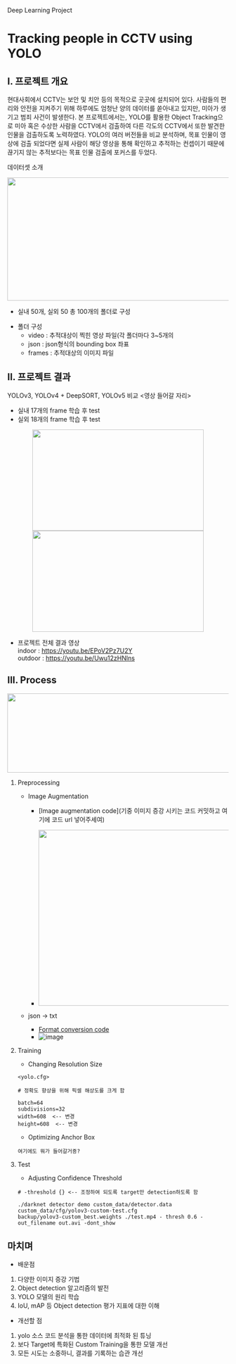 Deep Learning Project

Tracking people in CCTV using YOLO
==================================

I. 프로젝트 개요
----------------
현대사회에서 CCTV는 보안 및 치안 등의 목적으로 곳곳에 설치되어 있다. 사람들의 편리와 안전을 지켜주기 위해 하루에도 엄청난 양의 데이터를 쏟아내고 있지만, 미아가 생기고 범죄 사건이 발생한다. 본 프로젝트에서는, YOLO를 활용한 Object Tracking으로 미아 혹은 수상한 사람을 CCTV에서 검출하여 다른 각도의 CCTV에서 또한 발견한 인물을 검출하도록 노력하였다. YOLO의 여러 버전들을 비교 분석하며, 목표 인물이 영상에 검출 되었다면 실제 사람이 해당 영상을 통해 확인하고 추적하는 컨셉이기 때문에 끊기지 않는 추적보다는 목표 인물 검출에 포커스를 두었다.
   
데이터셋 소개
<p align="center"><img src="https://user-images.githubusercontent.com/72811950/108450701-fa0a8e00-72a8-11eb-82f0-0d82da5d6924.png" width="780" height="280"></p>

- 실내 50개, 실외 50 총 100개의 폴더로 구성
* 폴더 구성
  * video : 추적대상이 찍힌 영상 파일(각 폴더마다 3~5개의 
  * json : json형식의 bounding box 좌표
  * frames : 추적대상의 이미지 파일
   
 
II. 프로젝트 결과
-----------------
YOLOv3, YOLOv4 + DeepSORT, YOLOv5 비교
<영상 들어갈 자리>

- 실내 17개의 frame 학습 후 test
- 실외 18개의 frame 학습 후 test
<p align="center"><img src="https://user-images.githubusercontent.com/72811950/108315152-5a90c100-71fe-11eb-82eb-712fbe3c8ca2.gif" width="390" height="230"/> <img src="https://user-images.githubusercontent.com/72811950/108314491-5617d880-71fd-11eb-925d-a49820d311f0.gif" width="390" height="230"/></p>

- 프로젝트 전체 결과 영상  
  indoor : <https://youtu.be/EPoV2Pz7U2Y>  
  outdoor : <https://youtu.be/Uwu12zHNlns>

III. Process
-------------
<p align="center"><img src="https://user-images.githubusercontent.com/72811950/108320197-d17d8800-7205-11eb-9265-297ef37e5a0a.png" width="780" height="180"></p>

1. Preprocessing
   * Image Augmentation
      - [Image augmentation code](기중 이미지 증강 시키는 코드 커밋하고 여기에 코드 url 넣어주세여)
      - <p align="center"><img src="https://user-images.githubusercontent.com/72811950/108452462-e3196b00-72ab-11eb-9472-0caae061ef4a.jpg" width="780" height="400"></p>

   * json -> txt
      - [Format conversion code](https://github.com/yeji0701/DeepLearning_Project/blob/main/code/jc/00_label_json_to_txt.ipynb)
      - ![image](https://user-images.githubusercontent.com/28764376/108456228-37741900-72b3-11eb-87ad-d6dab055b416.png)

2. Training
   * Changing Resolution Size
   ```
   <yolo.cfg>

   # 정확도 향상을 위해 픽셀 해상도를 크게 함

   batch=64
   subdivisions=32
   width=608  <-- 변경
   height=608  <-- 변경
   ```
   * Optimizing Anchor Box
   ```
   여기에도 뭐가 들어갈거죵?
   ```
3. Test
   * Adjusting Confidence Threshold
   ```
   # -threshold {} <-- 조정하여 되도록 target만 detection하도록 함
   
   ./darknet detector demo custom_data/detector.data custom_data/cfg/yolov3-custom-test.cfg 
   backup/yolov3-custom_best.weights ./test.mp4 - thresh 0.6 -out_filename out.avi -dont_show
   ```

마치며
------
- 배운점
1. 다양한 이미지 증강 기법  
2. Object detection 알고리즘의 발전  
3. YOLO 모델의 원리 학습  
4. IoU, mAP 등 Object detection 평가 지표에 대한 이해

- 개선할 점
1. yolo 소스 코드 분석을 통한 데이터에 최적화 된 튜닝
2. 보다 Target에 특화된 Custom Training을 통한 모델 개선
3. 모든 시도는 소중하니, 결과를 기록하는 습관 개선
